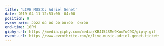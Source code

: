 ```yaml
---
title: 'LIVE MUSIC: Adriel Genet'
date: 2019-04-11 12:53:00 -04:00
position: 9
event-date: 2022-08-06 20:00:00 -04:00
end-time: 10PM
giphy-url: https://media.giphy.com/media/KBJ454SMe9KouYoC9X/giphy.gif
event-url: https://www.eventbrite.com/e/live-music-adriel-genet-tickets-390813382347
---
```


